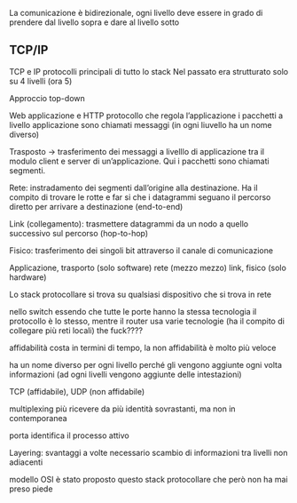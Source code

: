 La comunicazione è bidirezionale, ogni livello deve essere in grado di prendere dal livello sopra e dare al livello sotto

## TCP/IP
TCP e IP protocolli principali di tutto lo stack
Nel passato era strutturato solo su 4 livelli (ora 5)

Approccio top-down

Web applicazione e HTTP protocollo che regola l’applicazione
i pacchetti a livello applicazione sono chiamati messaggi (in ogni liuvello ha un nome diverso)

Trasposto → trasferimento dei messaggi a livelllo di applicazione tra il modulo client e server di un’applicazione. Qui i pacchetti sono chiamati segmenti.

Rete: instradamento dei segmenti dall’origine alla destinazione. Ha il compito di trovare le rotte e far si che i datagrammi seguano il percorso diretto per arrivare a destinazione (end-to-end)

Link (collegamento): trasmettere datagrammi da un nodo a quello successivo sul percorso (hop-to-hop)

Fisico: trasferimento dei singoli bit attraverso il canale di comunicazione

Applicazione, trasporto (solo software)
rete (mezzo mezzo)
link, fisico (solo hardware)

Lo stack protocollare si trova su qualsiasi dispositivo che si trova in rete

nello switch essendo che tutte le porte hanno la stessa tecnologia il protocollo è lo stesso, mentre il router usa varie tecnologie (ha il compito di collegare più reti locali) the fuck????

affidabilità costa in termini di tempo, la non affidabilità è molto più veloce

ha un nome diverso per ogni livello perché gli vengono aggiunte ogni volta informazioni (ad ogni livelli vengono aggiunte delle intestazioni)

TCP (affidabile), UDP (non affidabile)

multiplexing più ricevere da più identità sovrastanti, ma non in contemporanea

porta identifica il processo attivo

Layering: svantaggi
a volte necessario scambio di informazioni tra livelli non adiacenti

modello OSI
è stato proposto questo stack protocollare che però non ha mai preso piede
